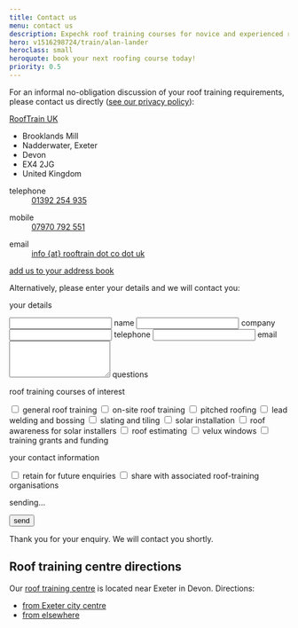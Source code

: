 ```yaml
---
title: Contact us
menu: contact us
description: Expechk roof training courses for novice and experienced roofers.
hero: v1516298724/train/alan-lander
heroclass: small
heroquote: book your next roofing course today!
priority: 0.5
---
```


For an informal no-obligation discussion of your roof training requirements, please contact us directly ([see our privacy policy]([root]about-us/privacy-policy/)):

<div class="vcard" itemscope="itemscope" itemtype="http://schema.org/Organization">

  <p><a href="[rootURL]" class="fn org url" itemprop="name">RoofTrain UK</a></p>
  <ul class="adr" itemprop="address" itemscope="itemscope" itemtype="http://schema.org/PostalAddress">
    <li class="street-address" itemprop="streetAddress">Brooklands Mill</li>
    <li class="locality" itemprop="addressLocality">Nadderwater, Exeter</li>
    <li class="region" itemprop="addressRegion">Devon</li>
    <li class="postal-code" itemprop="postalCode">EX4 2JG</li>
    <li class="country-name" itemprop="addressCountry">United Kingdom</li>
  </ul>

  <dl class="tel">
    <dt class="type" title="telephone">telephone</dt>
    <dd class="value" title="telephone" itemprop="telephone"><a href="tel:+44-1392-254935">01392 254 935</a></dd>
  </dl>

  <dl class="tel">
    <dt class="type" title="mobile">mobile</dt>
    <dd class="value" title="mobile"><a href="tel:+44-7970-792551">07970 792 551</a></dd>
  </dl>

  <dl>
    <dt>email</dt>
    <dd><a href="/contact-us" class="email" itemprop="email" title="email us">info {at} rooftrain dot co dot uk</a></dd>
  </dl>

  <p><a href="[root]download/rooftrainuk.vcf" title="download VCF file">add us to your address book</a></p>

</div>


<form action="https://www.optimalworks.net/ws/enquiry/" method="post" class="validator">

  <p>Alternatively, please enter your details and we will contact you:</p>

  <div class="formgrid">

  <p>your details</p>

  <input type="text" id="name" name="name" autocomplete="name" value="" required="required" maxlength="50" />
  <label for="name">name</label>

  <input type="text" id="company" name="company" value="" maxlength="100" />
  <label for="company">company</label>

  <input type="tel" id="telephone" name="telephone" autocomplete="tel" value="" minlength="6" maxlength="20" />
  <label for="telephone">telephone</label>

  <input type="email" id="email" name="email" autocomplete="email" value="" required="required" minlength="6" maxlength="80" />
  <label for="email">email</label>
  <textarea id="query" name="query" rows="4" cols="20" maxlength="500"></textarea>
  <label for="query">questions</label>

  <p>roof training courses of interest</p>

  <input type="checkbox" id="chkgeneral" name="chkgeneral" value="general" />
  <label for="chkgeneral">general roof training</label>

  <input type="checkbox" id="chkonsite" name="chkonsite" value="on-site training" />
  <label for="chkonsite">on-site roof training</label>

  <input type="checkbox" id="chkpitched" name="chkpitched" value="pitched roofing" />
  <label for="chkpitched">pitched roofing</label>

  <input type="checkbox" id="chklead" name="chklead" value="lead welding and bossing" />
  <label for="chklead">lead welding and bossing</label>

  <input type="checkbox" id="chktiling" name="chktiling" value="slating and tiling" />
  <label for="chktiling">slating and tiling</label>

  <input type="checkbox" id="chksolar" name="chksolar" value="solar installation" />
  <label for="chksolar">solar installation</label>

  <input type="checkbox" id="chksolaraware" name="chksolaraware" value="solar awareness" />
  <label for="chksolaraware">roof awareness for solar installers</label>

  <input type="checkbox" id="chkestimate" name="chkestimate" value="roof estimating" />
  <label for="chkestimate">roof estimating</label>

  <input type="checkbox" id="chkvelux" name="chkvelux" value="velux" />
  <label for="chkvelux">velux windows</label>

  <input type="checkbox" id="chkgrants" name="chkgrants" value="grants and funding" />
  <label for="chkgrants">training grants and funding</label>

  <p>your contact information</p>

  <input type="checkbox" id="chkkeep" name="chkkeep" value="retain details" />
  <label for="chkkeep">retain for future enquiries</label>

  <input type="checkbox" id="chkpass" name="chkpass" value="share details" />
  <label for="chkpass">share with associated ​roof-training ​organisations</label>

  <p class="error"></p>

  <p class="submit">sending...</p>

  <button type="submit" name="submit" value="send">send</button>

  </div>

  <p class="posted">Thank you for your enquiry. We will contact you shortly.</p>

</form>


## Roof training centre directions

Our [roof training centre]([root]about-us/roof-training-centre/) is located near Exeter in Devon. Directions:

* [from Exeter city centre](http://maps.google.co.uk/maps?f=d&saddr=Exeter&daddr=50.729546,-3.571548)
* [from elsewhere](http://maps.google.co.uk/maps?f=d&saddr=&daddr=50.729546,-3.571548)

<div id="map"></div>

